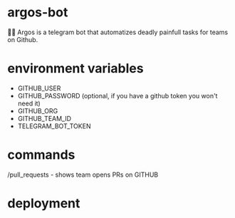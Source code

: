 # argos-bot

:construction_worker_man: Argos is a telegram bot that automatizes deadly painfull tasks for teams on Github.

# environment variables

- GITHUB_USER
- GITHUB_PASSWORD (optional, if you have a github token you won't need it)
- GITHUB_ORG
- GITHUB_TEAM_ID
- TELEGRAM_BOT_TOKEN

# commands

/pull_requests - shows team opens PRs on GITHUB


# deployment